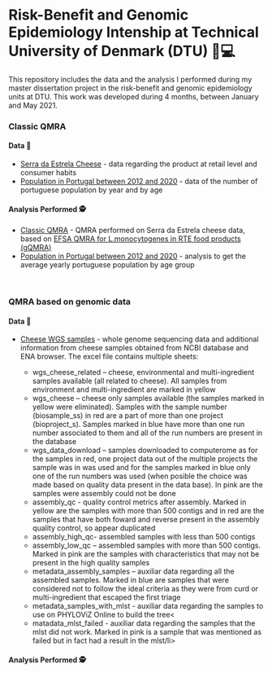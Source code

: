 # Risk-Benefit and Genomic Epidemiology Intenship at Technical University of Denmark (DTU) 👩💻

This repository includes the data and the analysis I performed during my master dissertation project in the risk-benefit and genomic epidemiology units at DTU. This work was developed during 4 months, between January and May 2021.

### Classic QMRA
#### Data  📔
<ul>
  <li><a href = 'https://github.com/Raquel-Costa/intern_dtu/blob/main/classic_QMRA/serra_da_estrela_cheese.xlsx'>Serra da Estrela Cheese</a> - data regarding the product at retail level and consumer habits</li>
  <li><a href='https://github.com/Raquel-Costa/intern_dtu/blob/main/classic_QMRA/population_pt.csv'>Population in Portugal between 2012 and 2020</a> - data of the number of portuguese population by year and by age</li>
</ul>


#### Analysis Performed 🕵
<ul>
  <li><a href = 'https://github.com/Raquel-Costa/intern_dtu/blob/main/classic_QMRA/gQMRA.R'>Classic QMRA</a> - QMRA performed on Serra da Estrela cheese data, based on <a href = 'https://github.com/Raquel-Costa/intern_dtu/tree/main/classic_QMRA/original_EFSA'>EFSA QMRA for L.monocytogenes in RTE food products (gQMRA)</a></li>
  <li><a href='https://github.com/Raquel-Costa/intern_dtu/blob/main/classic_QMRA/population_pt.R'>Population in Portugal between 2012 and 2020</a> - analysis to get the average yearly portuguese population by age group</li>
</ul>

<br>

### QMRA based on genomic data
#### Data  📔
<ul>
  <li><a href = 'https://github.com/Raquel-Costa/intern_dtu/blob/main/genomic_data_QMRA/genomic_data.xlsx'>Cheese WGS samples</a> - whole genome sequencing data and additional information from cheese samples obtained from NCBI database and ENA browser. The excel file contains multiple sheets:</li>
  <ul>
    <li>wgs_cheese_related – cheese, environmental and multi-ingredient samples available (all related to cheese). All samples from environment and multi-ingredient are marked in yellow</li>
    <li>wgs_cheese – cheese only samples available (the samples marked in yellow were eliminated). Samples with the sample number (biosample_ss) in red are a part of more than one project (bioproject_s). Samples marked in blue have more than one run number associated to them and all of the run numbers are present in the database</li>
    <li>wgs_data_download – samples downloaded to computerome as for the samples in red, one project data out of the multiple projects the sample was in was used and for the samples marked in blue only one of the run numbers was used (when posible the choice was made based on quality data present in the data base). In pink are the samples were assembly could not be done</li>
    <li>assembly_qc - quality control metrics after assembly. Marked in yellow are the samples with more than 500 contigs and in red are the samples that have both foward and reverse present in the assembly quality control, so appear duplicated</li>
    <li>assembly_high_qc- assembled samples with less than 500 contigs</li>
    <li>assembly_low_qc – assembled samples with more than 500 contigs. Marked in pink are the samples with characteristics that may not be present in the high quality samples</li>
    <li>metadata_assembly_samples – auxiliar data regarding all the assembled samples. Marked in blue are samples that were considered not to follow the ideal criteria as they were from curd or multi-ingredient that escaped the first triage</li>
    <li>metadata_samples_with_mlst - auxiliar data regarding the samples to use on PHYLOViZ Online to build the tree<</li>
    <li>matadata_mlst_failed - auxiliar data regarding the samples that the mlst did not work. Marked in pink is a sample that was mentioned as failed but in fact had a result in the mlst/li>
  </ul>  
</ul>

  
#### Analysis Performed 🕵


  
  
